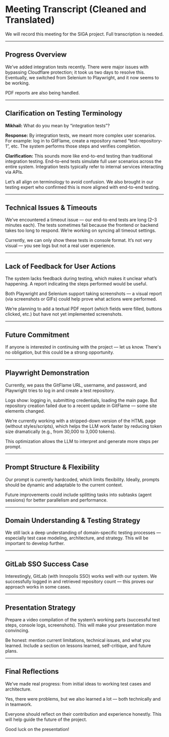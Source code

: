 
# Meeting Transcript (Cleaned and Translated)

We will record this meeting for the SIGA project. Full transcription is needed.

---

## Progress Overview

We’ve added integration tests recently. There were major issues with bypassing Cloudflare protection; it took us two days to resolve this. Eventually, we switched from Selenium to Playwright, and it now seems to be working.

PDF reports are also being handled.

---

## Clarification on Testing Terminology

**Mikhail:** What do you mean by “integration tests”?

**Response:** By integration tests, we meant more complex user scenarios. For example: log in to GitFlame, create a repository named “test-repository-1”, etc. The system performs those steps and verifies completion.

**Clarification:** This sounds more like end-to-end testing than traditional integration testing. End-to-end tests simulate full user scenarios across the entire system. Integration tests typically refer to internal services interacting via APIs.

Let’s all align on terminology to avoid confusion. We also brought in our testing expert who confirmed this is more aligned with end-to-end testing.

---

## Technical Issues & Timeouts

We’ve encountered a timeout issue — our end-to-end tests are long (2–3 minutes each). The tests sometimes fail because the frontend or backend takes too long to respond. We’re working on syncing all timeout settings.

Currently, we can only show these tests in console format. It’s not very visual — you see logs but not a real user experience.

---

## Lack of Feedback for User Actions

The system lacks feedback during testing, which makes it unclear what’s happening. A report indicating the steps performed would be useful.

Both Playwright and Selenium support taking screenshots — a visual report (via screenshots or GIFs) could help prove what actions were performed.

We’re planning to add a textual PDF report (which fields were filled, buttons clicked, etc.) but have not yet implemented screenshots.

---

## Future Commitment

If anyone is interested in continuing with the project — let us know. There's no obligation, but this could be a strong opportunity.

---

## Playwright Demonstration

Currently, we pass the GitFlame URL, username, and password, and Playwright tries to log in and create a test repository.

Logs show: logging in, submitting credentials, loading the main page. But repository creation failed due to a recent update in GitFlame — some site elements changed.

We’re currently working with a stripped-down version of the HTML page (without styles/scripts), which helps the LLM work faster by reducing token size dramatically (e.g., from 30,000 to 3,000 tokens).

This optimization allows the LLM to interpret and generate more steps per prompt.

---

## Prompt Structure & Flexibility

Our prompt is currently hardcoded, which limits flexibility. Ideally, prompts should be dynamic and adaptable to the current context.

Future improvements could include splitting tasks into subtasks (agent sessions) for better parallelism and performance.

---

## Domain Understanding & Testing Strategy

We still lack a deep understanding of domain-specific testing processes — especially test case modeling, architecture, and strategy. This will be important to develop further.

---

## GitLab SSO Success Case

Interestingly, GitLab (with Innopolis SSO) works well with our system. We successfully logged in and retrieved repository count — this proves our approach works in some cases.

---

## Presentation Strategy

Prepare a video compilation of the system’s working parts (successful test steps, console logs, screenshots). This will make your presentation more convincing.

Be honest: mention current limitations, technical issues, and what you learned. Include a section on lessons learned, self-critique, and future plans.

---

## Final Reflections

We’ve made real progress: from initial ideas to working test cases and architecture.

Yes, there were problems, but we also learned a lot — both technically and in teamwork.

Everyone should reflect on their contribution and experience honestly. This will help guide the future of the project.

Good luck on the presentation!
